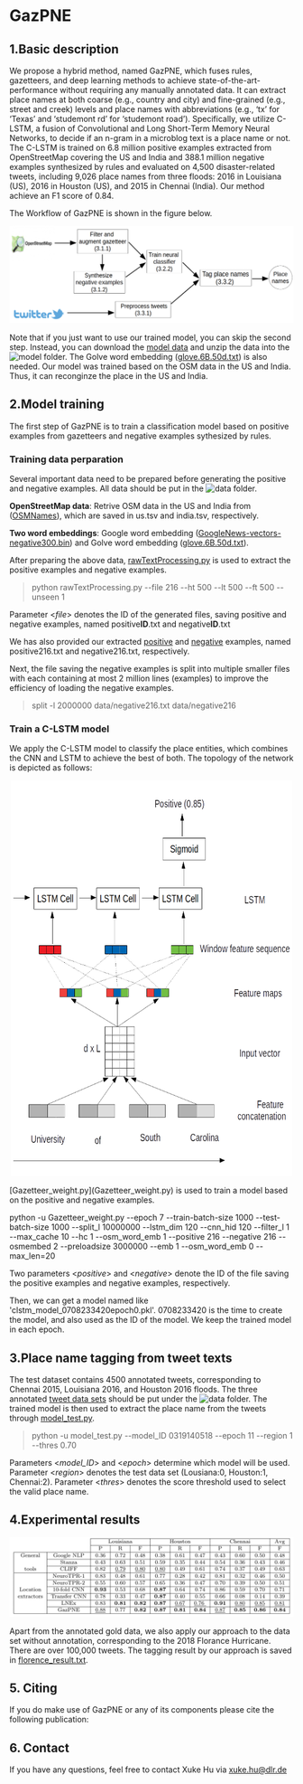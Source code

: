 # GazPNE
## 1.Basic description
We propose a hybrid method, named GazPNE, which fuses rules, gazetteers, and deep learning methods to achieve state-of-the-art-performance without requiring any manually annotated data. It can extract place names at both coarse (e.g., country and city) and fine-grained (e.g., street and creek) levels and
place names with abbreviations (e.g., ‘tx’ for ‘Texas’ and ‘studemont rd’ for ‘studemont road’). Specifically,  we utilize C-LSTM, a fusion of Convolutional and Long Short-Term Memory Neural Networks, to decide if an n-gram in a microblog text is a place name or not. The C-LSTM is trained on 6.8 million positive examples extracted from OpenStreetMap covering the US and India and 388.1 million negative examples synthesized by rules and  evaluated  on  4,500  disaster-related  tweets,  including  9,026 place names from three floods: 2016 in Louisiana (US), 2016 in Houston (US), and 2015 in Chennai (India). Our method achieve an F1 score of 0.84.

The Workflow of GazPNE is shown in the figure below.

![Screenshot](figure/workflow.png)

Note that if you just want to use our trained model, you can skip the second step. Instead, you can download the [model data](https://drive.google.com/file/d/1j4CSF13Uoajcfh1h-yBuvVXo_-rub05o/view?usp=sharing) and unzip the data into the ![model](model) folder. The Golve word embedding ([glove.6B.50d.txt](https://www.kaggle.com/watts2/glove6b50dtxt)) is also needed. Our model was trained based on the OSM data in the US and India. Thus, it can  reconginze the place in the US and India.

## 2.Model training
The first step of GazPNE is to train a classification model based on positive examples from gazetteers and negative examples sythesized by rules.
### Training data perparation
Several important data need to be prepared before generating the positive and negative examples. All data should be put in the ![data](data) folder.

**OpenStreetMap data**: Retrive OSM data in the US and India from ([OSMNames](https://osmnames.org/download/)), which are saved in us.tsv and india.tsv, respectively.


**Two word embeddings**: Google word embedding ([GoogleNews-vectors-negative300.bin](https://code.google.com/archive/p/word2vec/)) and Golve word embedding ([glove.6B.50d.txt](https://www.kaggle.com/watts2/glove6b50dtxt)).

After preparing the above data, [rawTextProcessing.py](rawTextProcessing.py) is used to extract the positive examples and negative examples. 

 > python rawTextProcessing.py --file 216 --ht 500 --lt 500 --ft 500 --unseen 1
 
Parameter <*file*> denotes the ID of the generated files, saving positive and negative examples, named positive**ID**.txt and negative**ID**.txt

We has also provided our extracted [positive](https://drive.google.com/file/d/1ewQH4__dpWV0sMumhf7VLVKCh3fAGSIN/view?usp=sharing) and [negative](https://drive.google.com/file/d/1KMGy2W82S5GtuJ9ghoT51MP48Gu-sqCk/view?usp=sharing) examples, named positive216.txt and negative216.txt, respectively.

Next, the file saving the negative examples is split into multiple smaller files with each containing at most 2 million lines (examples) to improve the efficiency of loading the negative examples.

 > split -l 2000000 data/negative216.txt data/negative216
 
### Train a C-LSTM model

We apply the C-LSTM  model to classify the place entities, which combines the CNN and LSTM to achieve the best of both. The topology of the network is depicted as follows:
<p align="center">
<a href="url">
 <img src="figure/architecture.png" height="700" width="500" ></a>
</p>
[Gazetteer_weight.py](Gazetteer_weight.py) is used to train a model based on the positive and negative examples.

python -u Gazetteer_weight.py --epoch 7 --train-batch-size 1000 --test-batch-size 1000 --split_l 10000000 --lstm_dim 120 --cnn_hid 120 --filter_l 1 --max_cache 10 --hc 1 --osm_word_emb 1 --positive 216 --negative 216 --osmembed 2 --preloadsize 3000000 --emb 1 --osm_word_emb 0 --max_len=20

Two parameters <*positive*> and <*negative*> denote the ID of the file saving the positive examples and negative examples, respectively.

Then, we can get a model named like 'clstm_model_0708233420epoch0.pkl'. 0708233420 is the time to create the model, and also used as the ID of the model. We keep the trained model in each epoch. 



## 3.Place name tagging from tweet texts

The test dataset contains 4500 annotated tweets, corresponding to Chennai 2015, Louisiana 2016, and Houston 2016 floods. The three annotated [tweet data sets](https://rebrand.ly/LocationsDataset) should be put under the ![data](data) folder. The trained model is then used to extract the place name from the tweets through [model_test.py](model_test.py).

> python -u model_test.py --model_ID 0319140518  --epoch 11  --region 1 --thres 0.70

Parameters <*model_ID*> and <*epoch*> determine which model will be used. Parameter <*region*> denotes the test data set (Lousiana:0, Houston:1, Chennai:2). Parameter <*thres*> denotes the score threshold used to select the valid place name. 

## 4.Experimental results

![Screenshot](figure/result.png)

Apart from the annotated gold data, we also apply our approach to the data set without annotation, corresponding to the 2018 Florance Hurricane. There are over 100,000 tweets. The tagging result by our approach is saved in [florence_result.txt](experiments/florence_result.txt).

## 5. Citing
If you do make use of GazPNE or any of its components please cite the following publication:

## 6. Contact
If you have any questions, feel free to contact Xuke Hu via xuke.hu@dlr.de
